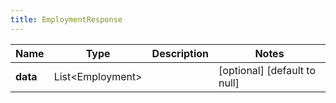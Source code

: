 ```yaml
---
title: EmploymentResponse
---
```



| Name | Type | Description | Notes |
|------------ | ------------- | ------------- | -------------|
| **data** | List&lt;Employment&gt; |  | [optional] [default to null] |
